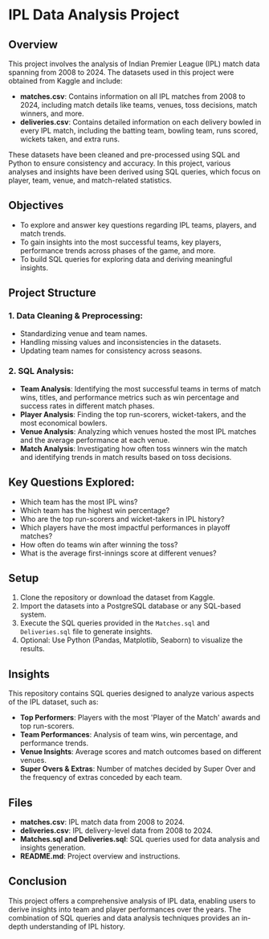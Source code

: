 # IPL Data Analysis Project

## Overview
This project involves the analysis of Indian Premier League (IPL) match data spanning from 2008 to 2024. The datasets used in this project were obtained from Kaggle and include:

- **matches.csv**: Contains information on all IPL matches from 2008 to 2024, including match details like teams, venues, toss decisions, match winners, and more.
- **deliveries.csv**: Contains detailed information on each delivery bowled in every IPL match, including the batting team, bowling team, runs scored, wickets taken, and extra runs.

These datasets have been cleaned and pre-processed using SQL and Python to ensure consistency and accuracy. In this project, various analyses and insights have been derived using SQL queries, which focus on player, team, venue, and match-related statistics.

## Objectives
- To explore and answer key questions regarding IPL teams, players, and match trends.
- To gain insights into the most successful teams, key players, performance trends across phases of the game, and more.
- To build SQL queries for exploring data and deriving meaningful insights.

## Project Structure
### 1. Data Cleaning & Preprocessing:
- Standardizing venue and team names.
- Handling missing values and inconsistencies in the datasets.
- Updating team names for consistency across seasons.

### 2. SQL Analysis:
- **Team Analysis**: Identifying the most successful teams in terms of match wins, titles, and performance metrics such as win percentage and success rates in different match phases.
- **Player Analysis**: Finding the top run-scorers, wicket-takers, and the most economical bowlers.
- **Venue Analysis**: Analyzing which venues hosted the most IPL matches and the average performance at each venue.
- **Match Analysis**: Investigating how often toss winners win the match and identifying trends in match results based on toss decisions.

## Key Questions Explored:
- Which team has the most IPL wins?
- Which team has the highest win percentage?
- Who are the top run-scorers and wicket-takers in IPL history?
- Which players have the most impactful performances in playoff matches?
- How often do teams win after winning the toss?
- What is the average first-innings score at different venues?

## Setup
1. Clone the repository or download the dataset from Kaggle.
2. Import the datasets into a PostgreSQL database or any SQL-based system.
3. Execute the SQL queries provided in the `Matches.sql` and `Deliveries.sql` file to generate insights.
4. Optional: Use Python (Pandas, Matplotlib, Seaborn) to visualize the results.

## Insights
This repository contains SQL queries designed to analyze various aspects of the IPL dataset, such as:
- **Top Performers**: Players with the most 'Player of the Match' awards and top run-scorers.
- **Team Performances**: Analysis of team wins, win percentage, and performance trends.
- **Venue Insights**: Average scores and match outcomes based on different venues.
- **Super Overs & Extras**: Number of matches decided by Super Over and the frequency of extras conceded by each team.

## Files
- **matches.csv**: IPL match data from 2008 to 2024.
- **deliveries.csv**: IPL delivery-level data from 2008 to 2024.
- **Matches.sql and Deliveries.sql**: SQL queries used for data analysis and insights generation.
- **README.md**: Project overview and instructions.

## Conclusion
This project offers a comprehensive analysis of IPL data, enabling users to derive insights into team and player performances over the years. The combination of SQL queries and data analysis techniques provides an in-depth understanding of IPL history.

